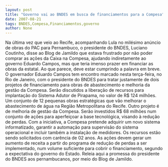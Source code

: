 ```yaml
---
layout: post
title: "Governo vai ao BNDES em busca de financiamentos para a Compesa"
date: 2007-08-21
tags: BNDES,Compesa,Financiamentos,governo
author: None
---
```

Na &uacute;ltima vez que veio ao Recife, acompanhando Lula no mil&eacute;simo an&uacute;ncio de obras do PAC para Pernambuco, o presidente do BNDES, Luciano Coutinho, disse ao Blog de Jamildo que estava frustrado por n&atilde;o poder comprar as a&ccedil;&otilde;es da Caixa na Compesa, ajudando indiretamente ao governo Eduardo Campos, mas que teria imenso prazer em financiar as obras da estatal. Ao que parece, deve estar cumprindo a palavra em breve.
O governador Eduardo Campos tem encontro marcado nesta ter&ccedil;a-feira, no Rio de Janeiro, com o presidente do BNDES para tratar justamente de dois projetos de financiamento para obras de abastecimento e melhoria da gest&atilde;o da Compesa. 
Ser&atilde;o discutidos a libera&ccedil;&atilde;o de recursos para implanta&ccedil;&atilde;o do Sistema Adutor de Pirapama, no valor de R$ 124 milh&otilde;es. Um conjunto de 12 pequenas obras estrat&eacute;gicas que v&atilde;o melhorar o abastecimento de &aacute;gua na Regi&atilde;o Metropolitana do Recife.
Outro projeto &eacute; de melhoria de gest&atilde;o da Compesa. Ser&atilde;o investidos R$ 68 milh&otilde;es num conjunto de a&ccedil;&otilde;es para aperfei&ccedil;oar a base tecnol&oacute;gica, visando &agrave; redu&ccedil;&atilde;o de perdas. 
Com a iniciativa, a Compesa pretende adquirir um novo sistema informatizado, garantir a automa&ccedil;&atilde;o para supervis&atilde;o do sistema operacional e incluir tamb&eacute;m a instala&ccedil;&atilde;o de medidores. Os recursos est&atilde;o sendo solicitados com car&ecirc;ncia de 02 anos. As a&ccedil;&otilde;es devem gerar um aumento de receita a partir do programa de redu&ccedil;&atilde;o de perdas a ser implementado, num volume suficiente para cobrir o financiamento, segundo a expectativa do governo do Estado.
Releia aqui a promessa do presidente do BNDES aos pernambucanos, por meio do Blog de Jamildo.&nbsp;
&nbsp; 